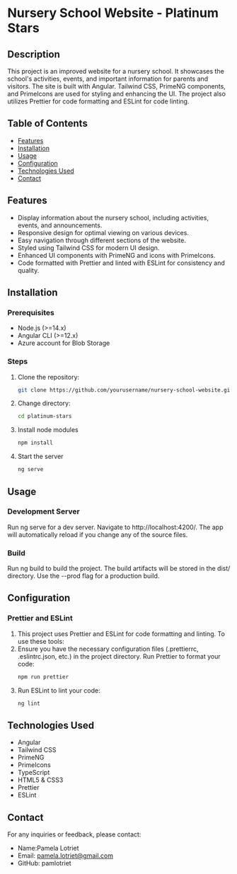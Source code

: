 # Nursery School Website - Platinum Stars

## Description
This project is an improved website for a nursery school. It showcases the school's activities, events, and important information for parents and visitors. The site is built with Angular. Tailwind CSS, PrimeNG components, and PrimeIcons are used for styling and enhancing the UI. The project also utilizes Prettier for code formatting and ESLint for code linting.

## Table of Contents
- [Features](#features)
- [Installation](#installation)
- [Usage](#usage)
- [Configuration](#configuration)
- [Technologies Used](#technologies-used)
- [Contact](#contact)

## Features
- Display information about the nursery school, including activities, events, and announcements.
- Responsive design for optimal viewing on various devices.
- Easy navigation through different sections of the website.
- Styled using Tailwind CSS for modern UI design.
- Enhanced UI components with PrimeNG and icons with PrimeIcons.
- Code formatted with Prettier and linted with ESLint for consistency and quality.

## Installation

### Prerequisites
- Node.js (>=14.x)
- Angular CLI (>=12.x)
- Azure account for Blob Storage

### Steps
1. Clone the repository:
   ```bash
   git clone https://github.com/yourusername/nursery-school-website.git
2. Change directory:
   ```bash
   cd platinum-stars
3. Install node modules
   ```bash
   npm install
4. Start the server
   ```bash
   ng serve

## Usage
### Development Server
Run ng serve for a dev server. Navigate to http://localhost:4200/. The app will automatically reload if you change any of the source files.

### Build
Run ng build to build the project. The build artifacts will be stored in the dist/ directory. Use the --prod flag for a production build.

## Configuration

### Prettier and ESLint
1. This project uses Prettier and ESLint for code formatting and linting. To use these tools:
2. Ensure you have the necessary configuration files (.prettierrc, .eslintrc.json, etc.) in the project directory.
Run Prettier to format your code:
   ```bash
   npm run prettier
3. Run ESLint to lint your code:
   ```bash
   ng lint

## Technologies Used
- Angular
- Tailwind CSS
- PrimeNG
- PrimeIcons
- TypeScript
- HTML5 & CSS3
- Prettier
- ESLint

## Contact
For any inquiries or feedback, please contact:

- Name:Pamela Lotriet
- Email: pamela.lotriet@gmail.com
- GitHub: pamlotriet
